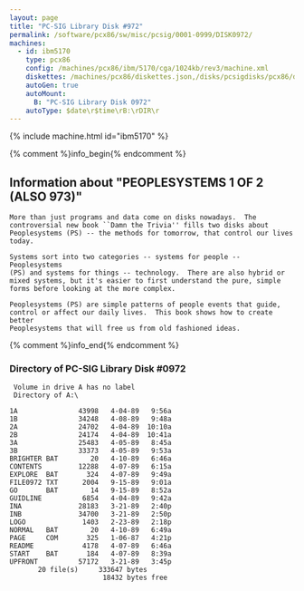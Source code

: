 ```yaml
---
layout: page
title: "PC-SIG Library Disk #972"
permalink: /software/pcx86/sw/misc/pcsig/0001-0999/DISK0972/
machines:
  - id: ibm5170
    type: pcx86
    config: /machines/pcx86/ibm/5170/cga/1024kb/rev3/machine.xml
    diskettes: /machines/pcx86/diskettes.json,/disks/pcsigdisks/pcx86/diskettes.json
    autoGen: true
    autoMount:
      B: "PC-SIG Library Disk 0972"
    autoType: $date\r$time\rB:\rDIR\r
---
```


{% include machine.html id="ibm5170" %}

{% comment %}info_begin{% endcomment %}

## Information about "PEOPLESYSTEMS 1 OF 2 (ALSO 973)"

    More than just programs and data come on disks nowadays.  The
    controversial new book ``Damn the Trivia'' fills two disks about
    Peoplesystems (PS) -- the methods for tomorrow, that control our lives
    today.
    
    Systems sort into two categories -- systems for people -- Peoplesystems
    (PS) and systems for things -- technology.  There are also hybrid or
    mixed systems, but it's easier to first understand the pure, simple
    forms before looking at the more complex.
    
    Peoplesystems (PS) are simple patterns of people events that guide,
    control or affect our daily lives.  This book shows how to create better
    Peoplesystems that will free us from old fashioned ideas.
{% comment %}info_end{% endcomment %}


### Directory of PC-SIG Library Disk #0972

     Volume in drive A has no label
     Directory of A:\

    1A               43998   4-04-89   9:56a
    1B               34248   4-08-89   9:48a
    2A               24702   4-04-89  10:10a
    2B               24174   4-04-89  10:41a
    3A               25483   4-05-89   8:45a
    3B               33373   4-05-89   9:53a
    BRIGHTER BAT        20   4-10-89   6:46a
    CONTENTS         12288   4-07-89   6:15a
    EXPLORE  BAT       324   4-07-89   9:49a
    FILE0972 TXT      2004   9-15-89   9:01a
    GO       BAT        14   9-15-89   8:52a
    GUIDLINE          6854   4-04-89   9:42a
    INA              28183   3-21-89   2:40p
    INB              34700   3-21-89   2:50p
    LOGO              1403   2-23-89   2:18p
    NORMAL   BAT        20   4-10-89   6:49a
    PAGE     COM       325   1-06-87   4:21p
    README            4178   4-07-89   6:46a
    START    BAT       184   4-07-89   8:39a
    UPFRONT          57172   3-21-89   3:45p
           20 file(s)     333647 bytes
                           18432 bytes free
